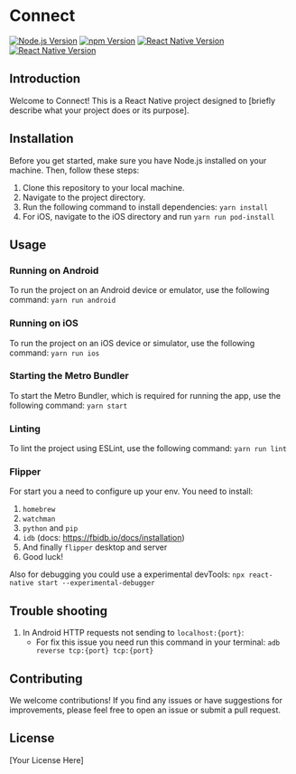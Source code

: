 # Connect

[![Node.js Version](https://img.shields.io/badge/Node.js-v20.10.0-green.svg)](https://nodejs.org/)
[![npm Version](https://img.shields.io/badge/yarn-v3.6.4-blueviolet.svg)](https://v3.yarnpkg.com/getting-started/install)
[![React Native Version](https://img.shields.io/badge/react--native-v0.73.0-darkblue.svg)](https://reactnative.dev/)
[![React Native Version](https://img.shields.io/badge/react-v18.2.0-blue.svg)](https://react.dev/)

## Introduction
Welcome to Connect! This is a React Native project designed to [briefly describe what your project does or its purpose].

## Installation
Before you get started, make sure you have Node.js installed on your machine. Then, follow these steps:

1. Clone this repository to your local machine.
2. Navigate to the project directory.
3. Run the following command to install dependencies: `yarn install`
4. For iOS, navigate to the iOS directory and run `yarn run pod-install`

## Usage

### Running on Android
To run the project on an Android device or emulator, use the following command: `yarn run android`

### Running on iOS
To run the project on an iOS device or simulator, use the following command: `yarn run ios`

### Starting the Metro Bundler
To start the Metro Bundler, which is required for running the app, use the following command: `yarn start`

### Linting
To lint the project using ESLint, use the following command: `yarn run lint`

### Flipper
For start you a need to configure up your env. You need to install:
1. `homebrew`
2. `watchman`
3. `python` and `pip`
4. `idb` (docs: https://fbidb.io/docs/installation)
5. And finally `flipper` desktop and server
6. Good luck!

Also for debugging you could use a experimental devTools: `npx react-native start --experimental-debugger` 

## Trouble shooting

1. In Android HTTP requests not sending to `localhost:{port}`: 
   - For fix this issue you need run this command in your terminal: `adb reverse tcp:{port} tcp:{port}` 

## Contributing
We welcome contributions! If you find any issues or have suggestions for improvements, please feel free to open an issue or submit a pull request.

## License
[Your License Here]


